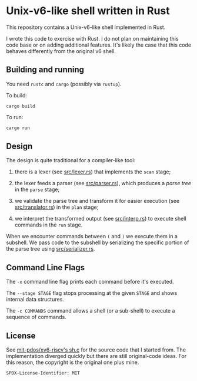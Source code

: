 # Unix-v6-like shell written in Rust

This repository contains a Unix-v6-like shell implemented in Rust.

I wrote this code to exercise with Rust. I do not plan on maintaining
this code base or on adding additional features. It's likely the
case that this code behaves differently from the original v6 shell.

## Building and running

You need `rustc` and `cargo` (possibly via `rustup`).

To build:

```
cargo build
```

To run:

```bash
cargo run
```

## Design

The design is quite traditional for a compiler-like tool:

1. there is a lexer (see [src/lexer.rs](src/lexer.rs)) that
implements the `scan` stage;

2. the lexer feeds a parser (see [src/parser.rs](src/parser.rs)),
which produces a _parse tree_ in the `parse` stage;

3. we validate the parse tree and transform it for easier execution
(see [src/translator.rs](src/translator.rs)) in the `plan` stage;

4. we interpret the transformed output (see [src/interp.rs](src/interp.rs))
to execute shell commands in the `run` stage.

When we encounter commands between `(` and `)` we execute them in
a subshell. We pass code to the subshell by serializing the specific
portion of the parse tree using [src/serializer.rs](src/serializer.rs).

## Command Line Flags

The `-x` command line flag prints each command before it's executed.

The `--stage STAGE` flag stops processing at the given `STAGE`
and shows internal data structures.

The `-c COMMANDS` command allows a shell (or a sub-shell) to
execute a sequence of commands.

## License

See [mit-pdos/xv6-riscv's sh.c](
https://github.com/mit-pdos/xv6-riscv/blob/riscv/user/sh.c) for the
source code that I started from. The implementation diverged
quickly but there are still original-code ideas. For this reason,
the copyright is the original one plus mine.

```
SPDX-License-Identifier: MIT
```
